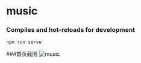 # music


### Compiles and hot-reloads for development
```
npm run serve
```
###首页截图
![music](https://github.com/hj-rookie/test_repository/blob/master/pic/1.PNG)

